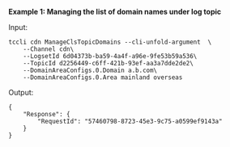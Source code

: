 **Example 1: Managing the list of domain names under log topic**



Input: 

```
tccli cdn ManageClsTopicDomains --cli-unfold-argument  \
    --Channel cdn\
    --LogsetId 6d04373b-ba59-4a4f-a96e-9fe53b59a536\
    --TopicId d2256449-c6ff-421b-93ef-aa3a7dde2de2\
    --DomainAreaConfigs.0.Domain a.b.com\
    --DomainAreaConfigs.0.Area mainland overseas
```

Output: 
```
{
    "Response": {
        "RequestId": "57460798-8723-45e3-9c75-a0599ef9143a"
    }
}
```

